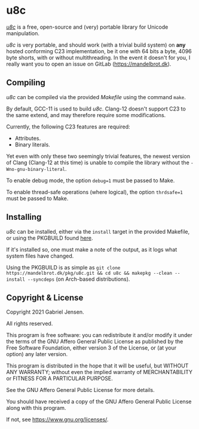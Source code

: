 # u8c

[*u8c*](https://mandelbrot.dk/delta/u8c) is a free, open-source and (very) portable library for Unicode manipulation.

*u8c* is very portable, and should work (with a trivial build system) on **any** hosted conforming C23 implementation, be it one with 64 bits a byte, 4096 byte shorts, with or without multithreading. In the event it doesn't for you, I really want you to open an issue on GitLab (<https://mandelbrot.dk>).

## Compiling

*u8c* can be compiled via the provided *Makefile* using the command `make`.

By default, GCC-11 is used to build *u8c*. Clang-12 doesn't support C23 to the same extend, and may therefore require some modifications.

Currently, the following C23 features are required:

* Attributes.
* Binary literals.

Yet even with only these two seemingly trivial features, the newest version of Clang (Clang-12 at this time) is unable to compile the library without the `-Wno-gnu-binary-literal`.

To enable debug mode, the option `debug=1` must be passed to Make.

To enable thread-safe operations (where logical), the option `thrdsafe=1` must be passed to Make.

## Installing

*u8c* can be installed, either via the `install` target in the provided Makefile, or using the PKGBUILD found [here](https://mandelbrot.dk/pkgbuild/delta/u8c).

If it's installed so, one must make a note of the output, as it logs what system files have changed.

Using the PKGBUILD is as simple as `git clone https://mandelbrot.dk/pkg/u8c.git && cd u8c && makepkg --clean --install --syncdeps` (on Arch-based distributions).

## Copyright & License

Copyright 2021 Gabriel Jensen.

All rights reserved.

This program is free software: you can redistribute it and/or modify it under the terms of the GNU Affero General Public License as published by the Free Software Foundation, either version 3 of the License, or (at your option) any later version.

This program is distributed in the hope that it will be useful, but WITHOUT ANY WARRANTY; without even the implied warranty of MERCHANTABILITY or FITNESS FOR A PARTICULAR PURPOSE.

See the GNU Affero General Public License for more details.

You should have received a copy of the GNU Affero General Public License along with this program.

If not, see <https://www.gnu.org/licenses/>.
